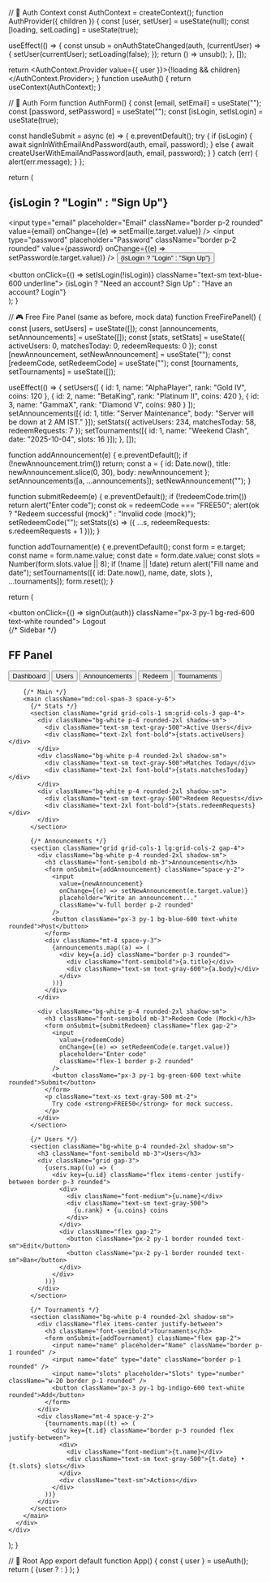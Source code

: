 // 🔑 Auth Context
const AuthContext = createContext();
function AuthProvider({ children }) {
  const [user, setUser] = useState(null);
  const [loading, setLoading] = useState(true);

  useEffect(() => {
    const unsub = onAuthStateChanged(auth, (currentUser) => {
      setUser(currentUser);
      setLoading(false);
    });
    return () => unsub();
  }, []);

  return <AuthContext.Provider value={{ user }}>{!loading && children}</AuthContext.Provider>;
}
function useAuth() {
  return useContext(AuthContext);
}

// 🔐 Auth Form
function AuthForm() {
  const [email, setEmail] = useState("");
  const [password, setPassword] = useState("");
  const [isLogin, setIsLogin] = useState(true);

  const handleSubmit = async (e) => {
    e.preventDefault();
    try {
      if (isLogin) {
        await signInWithEmailAndPassword(auth, email, password);
      } else {
        await createUserWithEmailAndPassword(auth, email, password);
      }
    } catch (err) {
      alert(err.message);
    }
  };

  return (
    <div className="flex flex-col gap-4 max-w-sm mx-auto mt-20 bg-white p-6 rounded-2xl shadow">
      <h2 className="text-xl font-bold">{isLogin ? "Login" : "Sign Up"}</h2>
      <form onSubmit={handleSubmit} className="flex flex-col gap-2">
        <input
          type="email"
          placeholder="Email"
          className="border p-2 rounded"
          value={email}
          onChange={(e) => setEmail(e.target.value)}
        />
        <input
          type="password"
          placeholder="Password"
          className="border p-2 rounded"
          value={password}
          onChange={(e) => setPassword(e.target.value)}
        />
        <button className="bg-blue-600 text-white py-2 rounded">
          {isLogin ? "Login" : "Sign Up"}
        </button>
      </form>
      <button onClick={() => setIsLogin(!isLogin)} className="text-sm text-blue-600 underline">
        {isLogin ? "Need an account? Sign Up" : "Have an account? Login"}
      </button>
    </div>
  );
}

// 🎮 Free Fire Panel (same as before, mock data)
function FreeFirePanel() {
  const [users, setUsers] = useState([]);
  const [announcements, setAnnouncements] = useState([]);
  const [stats, setStats] = useState({ activeUsers: 0, matchesToday: 0, redeemRequests: 0 });
  const [newAnnouncement, setNewAnnouncement] = useState("");
  const [redeemCode, setRedeemCode] = useState("");
  const [tournaments, setTournaments] = useState([]);

  useEffect(() => {
    setUsers([
      { id: 1, name: "AlphaPlayer", rank: "Gold IV", coins: 120 },
      { id: 2, name: "BetaKing", rank: "Platinum II", coins: 420 },
      { id: 3, name: "GammaX", rank: "Diamond V", coins: 980 }
    ]);
    setAnnouncements([{ id: 1, title: "Server Maintenance", body: "Server will be down at 2 AM IST." }]);
    setStats({ activeUsers: 234, matchesToday: 58, redeemRequests: 7 });
    setTournaments([{ id: 1, name: "Weekend Clash", date: "2025-10-04", slots: 16 }]);
  }, []);

  function addAnnouncement(e) {
    e.preventDefault();
    if (!newAnnouncement.trim()) return;
    const a = { id: Date.now(), title: newAnnouncement.slice(0, 30), body: newAnnouncement };
    setAnnouncements([a, ...announcements]);
    setNewAnnouncement("");
  }

  function submitRedeem(e) {
    e.preventDefault();
    if (!redeemCode.trim()) return alert("Enter code");
    const ok = redeemCode === "FREE50";
    alert(ok ? "Redeem successful (mock)" : "Invalid code (mock)");
    setRedeemCode("");
    setStats((s) => ({ ...s, redeemRequests: s.redeemRequests + 1 }));
  }

  function addTournament(e) {
    e.preventDefault();
    const form = e.target;
    const name = form.name.value;
    const date = form.date.value;
    const slots = Number(form.slots.value || 8);
    if (!name || !date) return alert("Fill name and date");
    setTournaments([{ id: Date.now(), name, date, slots }, ...tournaments]);
    form.reset();
  }

  return (
    <div className="min-h-screen bg-gray-100 text-gray-900 p-6">
      <div className="flex justify-end mb-4">
        <button onClick={() => signOut(auth)} className="px-3 py-1 bg-red-600 text-white rounded">
          Logout
        </button>
      </div>
      <div className="max-w-6xl mx-auto grid grid-cols-1 md:grid-cols-4 gap-6">
        {/* Sidebar */}
        <aside className="md:col-span-1 bg-white p-4 rounded-2xl shadow-sm">
          <h2 className="text-xl font-bold mb-4">FF Panel</h2>
          <nav className="space-y-2">
            <button className="w-full text-left px-3 py-2 rounded hover:bg-gray-50">Dashboard</button>
            <button className="w-full text-left px-3 py-2 rounded hover:bg-gray-50">Users</button>
            <button className="w-full text-left px-3 py-2 rounded hover:bg-gray-50">Announcements</button>
            <button className="w-full text-left px-3 py-2 rounded hover:bg-gray-50">Redeem</button>
            <button className="w-full text-left px-3 py-2 rounded hover:bg-gray-50">Tournaments</button>
          </nav>
        </aside>

        {/* Main */}
        <main className="md:col-span-3 space-y-6">
          {/* Stats */}
          <section className="grid grid-cols-1 sm:grid-cols-3 gap-4">
            <div className="bg-white p-4 rounded-2xl shadow-sm">
              <div className="text-sm text-gray-500">Active Users</div>
              <div className="text-2xl font-bold">{stats.activeUsers}</div>
            </div>
            <div className="bg-white p-4 rounded-2xl shadow-sm">
              <div className="text-sm text-gray-500">Matches Today</div>
              <div className="text-2xl font-bold">{stats.matchesToday}</div>
            </div>
            <div className="bg-white p-4 rounded-2xl shadow-sm">
              <div className="text-sm text-gray-500">Redeem Requests</div>
              <div className="text-2xl font-bold">{stats.redeemRequests}</div>
            </div>
          </section>

          {/* Announcements */}
          <section className="grid grid-cols-1 lg:grid-cols-2 gap-4">
            <div className="bg-white p-4 rounded-2xl shadow-sm">
              <h3 className="font-semibold mb-3">Announcements</h3>
              <form onSubmit={addAnnouncement} className="space-y-2">
                <input
                  value={newAnnouncement}
                  onChange={(e) => setNewAnnouncement(e.target.value)}
                  placeholder="Write an announcement..."
                  className="w-full border p-2 rounded"
                />
                <button className="px-3 py-1 bg-blue-600 text-white rounded">Post</button>
              </form>
              <div className="mt-4 space-y-3">
                {announcements.map((a) => (
                  <div key={a.id} className="border p-3 rounded">
                    <div className="font-semibold">{a.title}</div>
                    <div className="text-sm text-gray-600">{a.body}</div>
                  </div>
                ))}
              </div>
            </div>

            <div className="bg-white p-4 rounded-2xl shadow-sm">
              <h3 className="font-semibold mb-3">Redeem Code (Mock)</h3>
              <form onSubmit={submitRedeem} className="flex gap-2">
                <input
                  value={redeemCode}
                  onChange={(e) => setRedeemCode(e.target.value)}
                  placeholder="Enter code"
                  className="flex-1 border p-2 rounded"
                />
                <button className="px-3 py-1 bg-green-600 text-white rounded">Submit</button>
              </form>
              <p className="text-xs text-gray-500 mt-2">
                Try code <strong>FREE50</strong> for mock success.
              </p>
            </div>
          </section>

          {/* Users */}
          <section className="bg-white p-4 rounded-2xl shadow-sm">
            <h3 className="font-semibold mb-3">Users</h3>
            <div className="grid gap-3">
              {users.map((u) => (
                <div key={u.id} className="flex items-center justify-between border p-3 rounded">
                  <div>
                    <div className="font-medium">{u.name}</div>
                    <div className="text-sm text-gray-500">
                      {u.rank} • {u.coins} coins
                    </div>
                  </div>
                  <div className="flex gap-2">
                    <button className="px-2 py-1 border rounded text-sm">Edit</button>
                    <button className="px-2 py-1 border rounded text-sm">Ban</button>
                  </div>
                </div>
              ))}
            </div>
          </section>

          {/* Tournaments */}
          <section className="bg-white p-4 rounded-2xl shadow-sm">
            <div className="flex items-center justify-between">
              <h3 className="font-semibold">Tournaments</h3>
              <form onSubmit={addTournament} className="flex gap-2">
                <input name="name" placeholder="Name" className="border p-1 rounded" />
                <input name="date" type="date" className="border p-1 rounded" />
                <input name="slots" placeholder="Slots" type="number" className="w-20 border p-1 rounded" />
                <button className="px-3 py-1 bg-indigo-600 text-white rounded">Add</button>
              </form>
            </div>
            <div className="mt-4 space-y-2">
              {tournaments.map((t) => (
                <div key={t.id} className="border p-3 rounded flex justify-between">
                  <div>
                    <div className="font-medium">{t.name}</div>
                    <div className="text-sm text-gray-500">{t.date} • {t.slots} slots</div>
                  </div>
                  <div className="text-sm">Actions</div>
                </div>
              ))}
            </div>
          </section>
        </main>
      </div>
    </div>
  );
}

// 🚀 Root App
export default function App() {
  const { user } = useAuth();
  return (
    <AuthProvider>{user ? <FreeFirePanel /> : <AuthForm />}</AuthProvider>
  );
}
